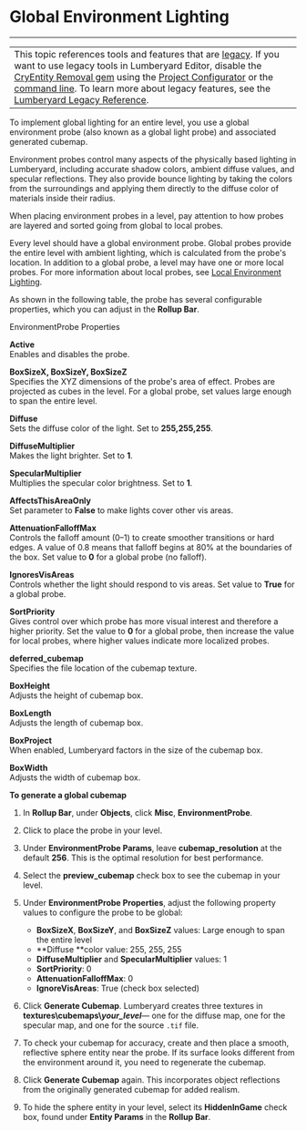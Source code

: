 # Global Environment Lighting<a name="enviro-lighting-global"></a>


****  

|  | 
| --- |
| This topic references tools and features that are [legacy](https://docs.aws.amazon.com/lumberyard/latest/userguide/ly-glos-chap.html#legacy)\. If you want to use legacy tools in Lumberyard Editor, disable the [CryEntity Removal gem](https://docs.aws.amazon.com/lumberyard/latest/userguide/gems-system-cryentity-removal-gem.html) using the [Project Configurator](https://docs.aws.amazon.com/lumberyard/latest/userguide/configurator-intro.html) or the [command line](https://docs.aws.amazon.com/lumberyard/latest/userguide/lmbr-exe.html)\. To learn more about legacy features, see the [Lumberyard Legacy Reference](https://d3bqhfbip4ze4a.cloudfront.net/lumberyard-legacy.pdf)\. | 

To implement global lighting for an entire level, you use a global environment probe \(also known as a global light probe\) and associated generated cubemap\.

Environment probes control many aspects of the physically based lighting in Lumberyard, including accurate shadow colors, ambient diffuse values, and specular reflections\. They also provide bounce lighting by taking the colors from the surroundings and applying them directly to the diffuse color of materials inside their radius\.

When placing environment probes in a level, pay attention to how probes are layered and sorted going from global to local probes\.

Every level should have a global environment probe\. Global probes provide the entire level with ambient lighting, which is calculated from the probe's location\. In addition to a global probe, a level may have one or more local probes\. For more information about local probes, see [Local Environment Lighting](enviro-lighting-local.md)\.

As shown in the following table, the probe has several configurable properties, which you can adjust in the **Rollup Bar**\.

 EnvironmentProbe Properties

**Active**  
Enables and disables the probe\.

**BoxSizeX, BoxSizeY, BoxSizeZ**  
Specifies the XYZ dimensions of the probe's area of effect\. Probes are projected as cubes in the level\. For a global probe, set values large enough to span the entire level\. 

**Diffuse**  
Sets the diffuse color of the light\. Set to **255,255,255**\.

**DiffuseMultiplier**  
Makes the light brighter\. Set to **1**\.

**SpecularMultiplier**  
Multiplies the specular color brightness\. Set to **1**\.

**AffectsThisAreaOnly**  
Set parameter to **False** to make lights cover other vis areas\.

**AttenuationFalloffMax**  
Controls the falloff amount \(0–1\) to create smoother transitions or hard edges\. A value of 0\.8 means that falloff begins at 80% at the boundaries of the box\. Set value to **0** for a global probe \(no falloff\)\.

**IgnoresVisAreas**  
Controls whether the light should respond to vis areas\. Set value to **True** for a global probe\.

**SortPriority**  
Gives control over which probe has more visual interest and therefore a higher priority\. Set the value to **0** for a global probe, then increase the value for local probes, where higher values indicate more localized probes\.

**deferred\_cubemap**  
Specifies the file location of the cubemap texture\.

**BoxHeight**  
Adjusts the height of cubemap box\.

**BoxLength**  
Adjusts the length of cubemap box\.

**BoxProject**  
When enabled, Lumberyard factors in the size of the cubemap box\.

**BoxWidth**  
Adjusts the width of cubemap box\.

**To generate a global cubemap**

1. In **Rollup Bar**, under **Objects**, click **Misc**, **EnvironmentProbe**\.

1. Click to place the probe in your level\.

1. Under **EnvironmentProbe Params**, leave **cubemap\_resolution** at the default **256**\. This is the optimal resolution for best performance\.

1. Select the **preview\_cubemap** check box to see the cubemap in your level\.

1. Under **EnvironmentProbe Properties**, adjust the following property values to configure the probe to be global:
   + **BoxSizeX**, **BoxSizeY**, and **BoxSizeZ** values: Large enough to span the entire level
   + **Diffuse **color value: 255, 255, 255
   + **DiffuseMultiplier** and **SpecularMultiplier** values: 1
   + **SortPriority**: 0
   + **AttenuationFalloffMax**: 0
   + **IgnoreVisAreas**: True \(check box selected\)

1. Click **Generate Cubemap**\. Lumberyard creates three textures in **textures\\cubemaps\\*your\_level***— one for the diffuse map, one for the specular map, and one for the source `.tif` file\. 

1. To check your cubemap for accuracy, create and then place a smooth, reflective sphere entity near the probe\. If its surface looks different from the environment around it, you need to regenerate the cubemap\. 

1. Click **Generate Cubemap** again\. This incorporates object reflections from the originally generated cubemap for added realism\.

1. To hide the sphere entity in your level, select its **HiddenInGame** check box, found under **Entity Params** in the **Rollup Bar**\.